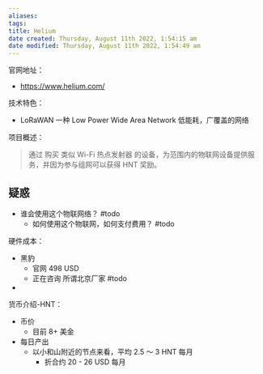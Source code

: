 ```yaml
---
aliases: 
tags: 
title: Helium
date created: Thursday, August 11th 2022, 1:54:15 am
date modified: Thursday, August 11th 2022, 1:54:49 am
---
```


官网地址：
- https://www.helium.com/

技术特色：
- LoRaWAN 一种 Low Power Wide Area Network 低能耗，广覆盖的网络

项目概述：
> 通过 购买 类似 Wi-Fi 热点发射器 的设备，为范围内的物联网设备提供服务，并因为参与组网可以获得 HNT 奖励。

## 疑惑
- 谁会使用这个物联网络？ #todo
	- 如何使用这个物联网，如何支付费用？ #todo

硬件成本：
- 黑豹
	- 官网 498 USD
	- 正在咨询 所谓北京厂家 #todo
- 

货币介绍-HNT：
- 币价
	- 目前 8+ 美金
- 每日产出
	- 以小和山附近的节点来看，平均 2.5 ～ 3 HNT 每月
		- 折合约 20 - 26 USD 每月